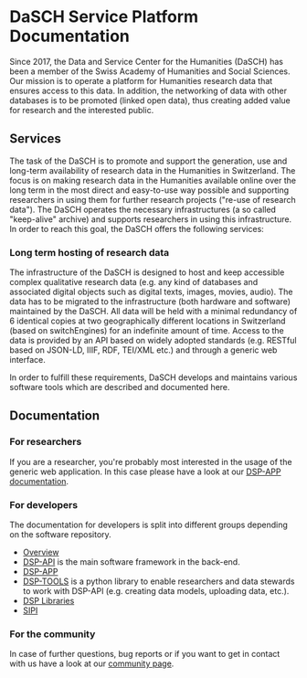 # DaSCH Service Platform Documentation

Since 2017, the Data and Service Center for the Humanities (DaSCH) has been a member of the Swiss Academy of Humanities 
and Social Sciences. Our mission is to operate a platform for Humanities research data that ensures access to this data. 
In addition, the networking of data with other databases is to be promoted (linked open data), thus creating added value 
for research and the interested public.

## Services

The task of the DaSCH is to promote and support the generation, use and long-term availability of research data in the 
Humanities in Switzerland. The focus is on making research data in the Humanities available online over the long term in 
the most direct and easy-to-use way possible and supporting researchers in using them for further research projects 
("re-use of research data"). The DaSCH operates the necessary infrastructures (a so called "keep-alive" archive) and 
supports researchers in using this infrastructure. In order to reach this goal, the DaSCH offers the following services:

### Long term hosting of research data

The infrastructure of the DaSCH is designed to host and keep accessible complex qualitative research data (e.g. any kind 
of databases and associated digital objects such as digital texts, images, movies, audio). The data has to be migrated 
to the infrastructure (both hardware and software) maintained by the DaSCH. All data will be held with a minimal 
redundancy of 6 identical copies at two geographically different locations in Switzerland (based on switchEngines) for 
an indefinite amount of time. Access to the data is provided by an API based on widely adopted standards (e.g. RESTful 
based on JSON-LD, IIIF, RDF, TEI/XML etc.) and through a generic web interface.

In order to fulfill these requirements, DaSCH develops and maintains various software tools which are described and 
documented here.

## Documentation

### For researchers

If you are a researcher, you're probably most interested in the usage of the generic web application. In this case 
please have a look at our [DSP-APP documentation](DSP-APP/user-guide/).

### For developers

The documentation for developers is split into different groups depending on the software repository.

- [Overview](developers/getting-started.md)
- [DSP-API](DSP-API/05-internals/development/overview) is the main software framework in the back-end.
- [DSP-APP](DSP-APP/contribution/)
- [DSP-TOOLS](DSP-TOOLS/developers-index) is a python library to enable researchers and data stewards to work with DSP-API (e.g. creating data models, uploading data, etc.).
- [DSP Libraries](developers/libraries/index.md)
- [SIPI](developers/sipi/index.md)

### For the community

In case of further questions, bug reports or if you want to get in contact with us have a look at our 
[community page](community/about-us.md).
